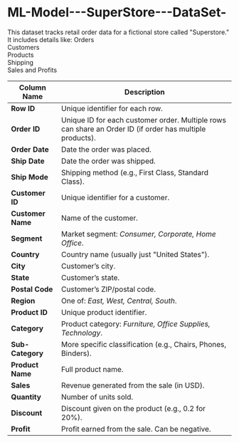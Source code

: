 # ML-Model---SuperStore---DataSet-
This dataset tracks retail order data for a fictional store called "Superstore." It includes details like: 
Orders  
Customers  
Products  
Shipping  
Sales and Profits

| Column Name       | Description                                                                                              |
| ----------------- | -------------------------------------------------------------------------------------------------------- |
| **Row ID**        | Unique identifier for each row.                                                                          |
| **Order ID**      | Unique ID for each customer order. Multiple rows can share an Order ID (if order has multiple products). |
| **Order Date**    | Date the order was placed.                                                                               |
| **Ship Date**     | Date the order was shipped.                                                                              |
| **Ship Mode**     | Shipping method (e.g., First Class, Standard Class).                                                     |
| **Customer ID**   | Unique identifier for a customer.                                                                        |
| **Customer Name** | Name of the customer.                                                                                    |
| **Segment**       | Market segment: *Consumer, Corporate, Home Office*.                                                      |
| **Country**       | Country name (usually just "United States").                                                             |
| **City**          | Customer’s city.                                                                                         |
| **State**         | Customer’s state.                                                                                        |
| **Postal Code**   | Customer’s ZIP/postal code.                                                                              |
| **Region**        | One of: *East, West, Central, South*.                                                                    |
| **Product ID**    | Unique product identifier.                                                                               |
| **Category**      | Product category: *Furniture, Office Supplies, Technology*.                                              |
| **Sub-Category**  | More specific classification (e.g., Chairs, Phones, Binders).                                            |
| **Product Name**  | Full product name.                                                                                       |
| **Sales**         | Revenue generated from the sale (in USD).                                                                |
| **Quantity**      | Number of units sold.                                                                                    |
| **Discount**      | Discount given on the product (e.g., 0.2 for 20%).                                                       |
| **Profit**        | Profit earned from the sale. Can be negative.                                                            |
